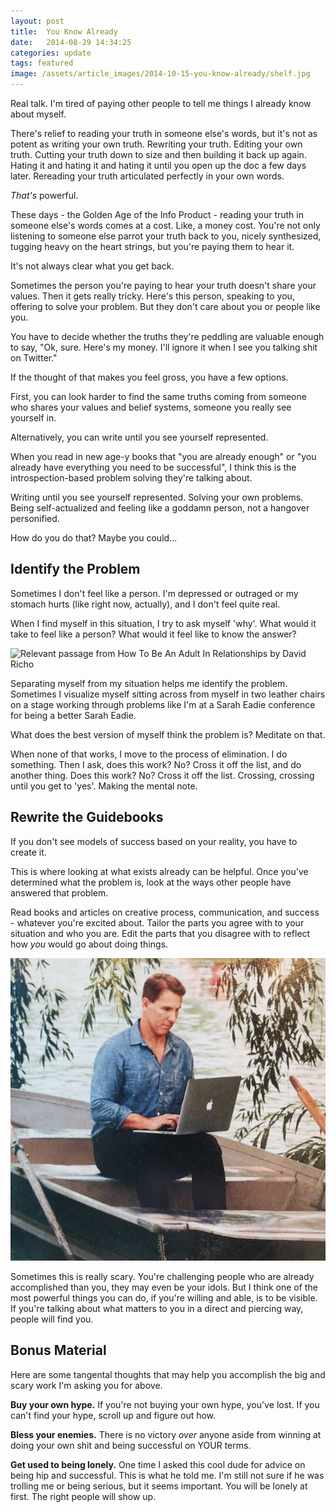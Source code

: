 ```yaml
---
layout: post
title:  You Know Already
date:   2014-08-29 14:34:25
categories: update
tags: featured
image: /assets/article_images/2014-10-15-you-know-already/shelf.jpg
---
```


Real talk. I'm tired of paying other people to tell me things I already know about myself.

There's relief to reading your truth in someone else's words, but it's not as potent as writing your own truth. Rewriting your truth. Editing your own truth. Cutting your truth down to size and then building it back up again. Hating it and hating it and hating it until you open up the doc a few days later. Rereading your truth articulated perfectly in your own words.

*That's* powerful.

These days - the Golden Age of the Info Product - reading your truth in someone else's words comes at a cost. Like, a money cost. You're not only listening to someone else parrot your truth back to you, nicely synthesized, tugging heavy on the heart strings, but you're paying them to hear it.

It's not always clear what you get back.

Sometimes the person you're paying to hear your truth doesn't share your values. Then it gets really tricky. Here's this person, speaking to you, offering to solve your problem. But they don't care about you or people like you.

You have to decide whether the truths they're peddling are valuable enough to say, "Ok, sure. Here's my money. I'll ignore it when I see you talking shit on Twitter."

If the thought of that makes you feel gross, you have a few options.

First, you can look harder to find the same truths coming from someone who shares your values and belief systems, someone you really see yourself in.

Alternatively, you can write until you see yourself represented.

When you read in new age-y books that "you are already enough" or "you already have everything you need to be successful", I think this is the introspection-based problem solving they're talking about.

Writing until you see yourself represented. Solving your own problems. Being self-actualized and feeling like a goddamn person, not a hangover personified.

How do you do that? Maybe you could...

## Identify the Problem

Sometimes I don't feel like a person. I'm depressed or outraged or my stomach hurts (like right now, actually), and I don't feel quite real.

When I find myself in this situation, I try to ask myself 'why'. What would it take to feel like a person? What would it feel like to know the answer?

![Relevant passage from How To Be An Adult In Relationships by David Richo](/assets/article_images/2014-10-15-you-know-already/adult-relationshops.jpeg)

Separating myself from my situation helps me identify the problem. Sometimes I visualize myself sitting across from myself in two leather chairs on a stage working through problems like I'm at a Sarah Eadie conference for being a better Sarah Eadie.

What does the best version of myself think the problem is? Meditate on that.

When none of that works, I move to the process of elimination. I do something. Then I ask, does this work? No? Cross it off the list, and do another thing. Does this work? No? Cross it off the list. Crossing, crossing until you get to 'yes'. Making the mental note.

## Rewrite the Guidebooks

If you don't see models of success based on your reality, you have to create it.

This is where looking at what exists already can be helpful. Once you've determined what the problem is, look at the ways other people have answered that problem.

Read books and articles on creative process, communication, and success - whatever you're excited about. Tailor the parts you agree with to your situation and who you are. Edit the parts that you disagree with to reflect how *you* would go about doing things.

![Unless you're this guy. If you're this guy, close your laptop, fill those pants with rocks, and start swimming.](/assets/article_images/2014-10-15-you-know-already/gq-guy.jpg)

Sometimes this is really scary. You're challenging people who are already accomplished than you, they may even be your idols. But I think one of the most powerful things you can do, if you're willing and able, is to be visible. If you're talking about what matters to you in a direct and piercing way, people will find you.

## Bonus Material

Here are some tangental thoughts that may help you accomplish the big and scary work I'm asking you for above.

**Buy your own hype.** If you're not buying your own hype, you've lost. If you can't find your hype, scroll up and figure out how.

**Bless your enemies.** There is no victory *over* anyone aside from winning at doing your own shit and being successful on YOUR terms.

**Get used to being lonely.** One time I asked this cool dude for advice on being hip and successful. This is what he told me. I'm still not sure if he was trolling me or being serious, but it seems important. You will be lonely at first. The right people will show up.


[jekyll]:      http://jekyllrb.com
[jekyll-gh]:   https://github.com/jekyll/jekyll
[jekyll-help]: https://github.com/jekyll/jekyll-help
